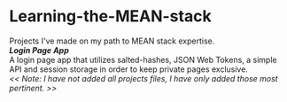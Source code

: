 # Learning-the-MEAN-stack
Projects I've made on my path to MEAN stack expertise. <br/>
***Login Page App*** <br/>
A login page app that utilizes salted-hashes, JSON Web Tokens, a simple API and session storage in order to keep private pages exclusive. <br/>
*<< Note: I have not added all projects files, I have only added those most pertinent. >>* 
